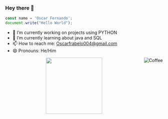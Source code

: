 ### Hey there 👋
```js
const name = 'Oscar Fernando';
document.write("Hello World");

```
- 🔭 I’m currently working on projects using PYTHON
- 🌱 I’m currently learning about java and SQL
- 📫 How to reach me: Oscarfrabelo004@gmail.com
- 😄 Pronouns: He/Him 

<div align="center">
  <a href="https://github.com/oscarfrabelo">
  <img height="180em" src="https://github-readme-stats.vercel.app/api?username=oscarfrabelo&show_icons=true&theme=dracula&include_all_commits=true&count_private=true"/>

   <img align="right" alt="Coffee" src="https://media.giphy.com/media/lRjieIGumUci8VWksA/giphy.gif">
   
